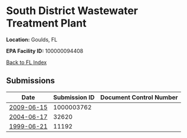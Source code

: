 # South District Wastewater Treatment Plant

**Location:** Goulds, FL

**EPA Facility ID:** 100000094408

[Back to FL Index](../../index.md)

## Submissions

| Date | Submission ID | Document Control Number |
|------|--------------|-------------------------|
| [2009-06-15](submissions/1000003762.md) | 1000003762 |  |
| [2004-06-17](submissions/32620.md) | 32620 |  |
| [1999-06-21](submissions/11192.md) | 11192 |  |
